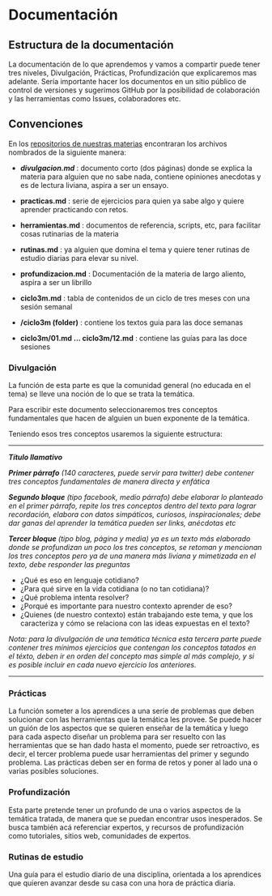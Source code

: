 # Documentación

## Estructura de la documentación
La documentación de lo que aprendemos y vamos a compartir puede tener tres
niveles, Divulgación, Prácticas, Profundización que explicaremos mas adelante.
Sería importante hacer los documentos en un sitio público de control de
versiones y sugerimos GitHub por la posibilidad de colaboración y las
herramientas como Issues, colaboradores etc.

## Convenciones

En los [repositorios de nuestras materias](https://github.com/son0p/casaDeExperimentos/blob/master/curriculo.md) encontraran los archivos nombrados de la siguiente manera:

* ***divulgacion.md*** : documento corto (dos páginas) donde se explica la materia para alguien que no sabe nada, contiene opiniones anecdotas y es de lectura liviana, aspira a ser un ensayo.

* **practicas.md** : serie de ejercicios para quien ya sabe algo y quiere aprender practicando con retos.

* **herramientas.md** : documentos de referencia, scripts, etc, para facilitar cosas rutinarias de la materia

* **rutinas.md** : ya alguien que domina el tema y quiere tener rutinas de estudio diarias para elevar su nivel.

* **profundizacion.md** : Documentación de la materia de largo aliento, aspira a ser un librillo

* **ciclo3m.md** : tabla de contenidos de un ciclo de tres meses con una sesión semanal

* **/ciclo3m (folder)** : contiene los textos guia para las doce semanas

* **ciclo3m/01.md   ... ciclo3m/12.md** : contiene las guías para las doce sesiones

### Divulgación
La función de esta parte es que la comunidad general (no educada en el tema)
se lleve una noción de lo que se trata la temática.

Para escribir este documento seleccionaremos tres conceptos fundamentales que 
hacen de alguien un buen exponente de la temática.

Teniendo esos tres conceptos usaremos la siguiente estructura:

---

*___Título llamativo___*

*___Primer párrafo___ (140 caracteres, puede servir para twitter) debe contener  tres conceptos fundamentales de manera directa y enfática*

*___Segundo bloque___ (tipo facebook, medio párrafo) debe elaborar lo planteado en el primer párrafo, repite los tres conceptos dentro del texto para lograr recordación, elabora con datos simpáticos, curiosos, inspiracionales; debe dar ganas del aprender la temática pueden ser links, anécdotas etc*

*___Tercer bloque___ (tipo blog, página y media) ya es un texto más elaborado donde se profundizan un poco los tres conceptos, se retoman y mencionan los tres conceptos pero ya de una manera más livíana y mimetizada en el texto, debe responder las preguntas*
* ¿Qué es eso en lenguaje cotidiano?
* ¿Para qué sirve en la vida cotidiana (o no tan cotidiana)?
* ¿Qué problema intenta resolver?
* ¿Porqué es importante para nuestro contexto aprender de eso?
* ¿Quienes (de nuestro contexto) están trabajando este tema, y que los
caracteriza y cómo se relaciona con las ideas expuestas en el texto?

*Nota: para la divulgación de una temática técnica esta tercera parte puede contener tres mínimos ejercicios que contengan los  conceptos tatados en el téxto, deben ir en orden del concepto mas simple al más complejo, y si es posible incluir en cada nuevo ejercicio los anteriores.*

---

### Prácticas
La función someter a los aprendices a una serie de problemas que deben solucionar
con las herramientas que la temática les provee.
Se puede hacer un guión de los aspectos que se quieren enseñar de la temática
y luego para cada aspecto diseñar un problema para ser resuelto con las
herramientas que se han dado hasta el momento, puede ser retroactivo,
es decir, el tercer problema puede usar herramientas del primer y segundo
problema.
Las prácticas deben ser en forma de retos y poner al lado una o varias posibles soluciones.

### Profundización
Esta parte pretende tener un profundo de una o varios aspectos de la temática
tratada, de manera que se puedan encontrar usos inesperados.
Se busca también acá referenciar expertos, y recursos de profundización como
tutoriales, sitios web, comunidades de expertos.

### Rutinas de estudio
Una guía para el estudio diario de una disciplina, orientada a los aprendices que 
quieren avanzar desde su casa con una hora de práctica diaria.



